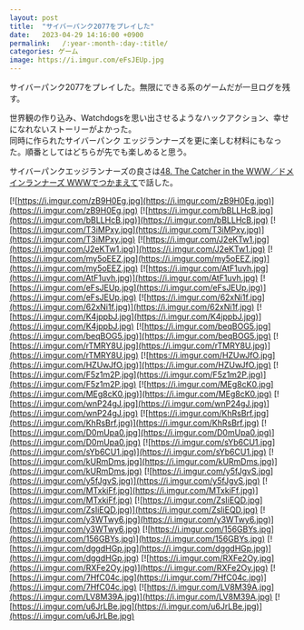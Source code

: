 ```yaml
---
layout: post
title:  "サイバーパンク2077をプレイした"
date:   2023-04-29 14:16:00 +0900
permalink:   /:year-:month-:day-:title/
categories: ゲーム
image: https://i.imgur.com/eFsJEUp.jpg
---
```

サイバーパンク2077をプレイした。無限にできる系のゲームだが一旦ログを残す。  

世界観の作り込み、Watchdogsを思い出させるようなハックアクション、幸せになれないストーリーがよかった。  
同時に作られたサイバーパンク エッジランナーズを更に楽しむ材料にもなった。順番としてはどちらが先でも楽しめると思う。  
  
サイバーパンクエッジランナーズの良さは[48. The Catcher in the WWW／ドメインランナーズ  WWWでつかまえて](https://www-de-tsukamaete.github.io/episode/48)で話した。  

[![https://i.imgur.com/zB9H0Eg.jpg](https://i.imgur.com/zB9H0Eg.jpg)](https://i.imgur.com/zB9H0Eg.jpg)
[![https://i.imgur.com/bBLLHcB.jpg](https://i.imgur.com/bBLLHcB.jpg)](https://i.imgur.com/bBLLHcB.jpg)
[![https://i.imgur.com/T3iMPxy.jpg](https://i.imgur.com/T3iMPxy.jpg)](https://i.imgur.com/T3iMPxy.jpg)
[![https://i.imgur.com/J2eKTw1.jpg](https://i.imgur.com/J2eKTw1.jpg)](https://i.imgur.com/J2eKTw1.jpg)
[![https://i.imgur.com/my5oEEZ.jpg](https://i.imgur.com/my5oEEZ.jpg)](https://i.imgur.com/my5oEEZ.jpg)
[![https://i.imgur.com/AtF1uvh.jpg](https://i.imgur.com/AtF1uvh.jpg)](https://i.imgur.com/AtF1uvh.jpg)
[![https://i.imgur.com/eFsJEUp.jpg](https://i.imgur.com/eFsJEUp.jpg)](https://i.imgur.com/eFsJEUp.jpg)
[![https://i.imgur.com/62xNi1f.jpg](https://i.imgur.com/62xNi1f.jpg)](https://i.imgur.com/62xNi1f.jpg)
[![https://i.imgur.com/K4jppbJ.jpg](https://i.imgur.com/K4jppbJ.jpg)](https://i.imgur.com/K4jppbJ.jpg)
[![https://i.imgur.com/beqBOG5.jpg](https://i.imgur.com/beqBOG5.jpg)](https://i.imgur.com/beqBOG5.jpg)
[![https://i.imgur.com/rTMRY8U.jpg](https://i.imgur.com/rTMRY8U.jpg)](https://i.imgur.com/rTMRY8U.jpg)
[![https://i.imgur.com/HZUwJfO.jpg](https://i.imgur.com/HZUwJfO.jpg)](https://i.imgur.com/HZUwJfO.jpg)
[![https://i.imgur.com/F5z1m2P.jpg](https://i.imgur.com/F5z1m2P.jpg)](https://i.imgur.com/F5z1m2P.jpg)
[![https://i.imgur.com/MEg8cK0.jpg](https://i.imgur.com/MEg8cK0.jpg)](https://i.imgur.com/MEg8cK0.jpg)
[![https://i.imgur.com/wnP24gJ.jpg](https://i.imgur.com/wnP24gJ.jpg)](https://i.imgur.com/wnP24gJ.jpg)
[![https://i.imgur.com/KhRsBrf.jpg](https://i.imgur.com/KhRsBrf.jpg)](https://i.imgur.com/KhRsBrf.jpg)
[![https://i.imgur.com/D0mUpa0.jpg](https://i.imgur.com/D0mUpa0.jpg)](https://i.imgur.com/D0mUpa0.jpg)
[![https://i.imgur.com/sYb6CU1.jpg](https://i.imgur.com/sYb6CU1.jpg)](https://i.imgur.com/sYb6CU1.jpg)
[![https://i.imgur.com/kURmDms.jpg](https://i.imgur.com/kURmDms.jpg)](https://i.imgur.com/kURmDms.jpg)
[![https://i.imgur.com/y5fJgvS.jpg](https://i.imgur.com/y5fJgvS.jpg)](https://i.imgur.com/y5fJgvS.jpg)
[![https://i.imgur.com/MTxkiFf.jpg](https://i.imgur.com/MTxkiFf.jpg)](https://i.imgur.com/MTxkiFf.jpg)
[![https://i.imgur.com/ZsIiEQD.jpg](https://i.imgur.com/ZsIiEQD.jpg)](https://i.imgur.com/ZsIiEQD.jpg)
[![https://i.imgur.com/y3WTwy6.jpg](https://i.imgur.com/y3WTwy6.jpg)](https://i.imgur.com/y3WTwy6.jpg)
[![https://i.imgur.com/156GBYs.jpg](https://i.imgur.com/156GBYs.jpg)](https://i.imgur.com/156GBYs.jpg)
[![https://i.imgur.com/dggdHGp.jpg](https://i.imgur.com/dggdHGp.jpg)](https://i.imgur.com/dggdHGp.jpg)
[![https://i.imgur.com/RXFe2Oy.jpg](https://i.imgur.com/RXFe2Oy.jpg)](https://i.imgur.com/RXFe2Oy.jpg)
[![https://i.imgur.com/7HfC04c.jpg](https://i.imgur.com/7HfC04c.jpg)](https://i.imgur.com/7HfC04c.jpg)
[![https://i.imgur.com/LV8M39A.jpg](https://i.imgur.com/LV8M39A.jpg)](https://i.imgur.com/LV8M39A.jpg)
[![https://i.imgur.com/u6JrLBe.jpg](https://i.imgur.com/u6JrLBe.jpg)](https://i.imgur.com/u6JrLBe.jpg)